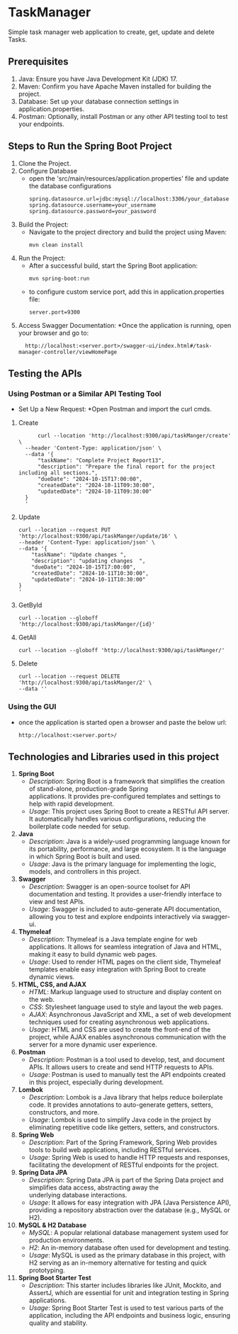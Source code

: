 # TaskManager
Simple task manager web application to create, get, update and delete Tasks.

## Prerequisites
1. Java: Ensure you have Java Development Kit (JDK) 17.
2. Maven: Confirm you have Apache Maven installed for building the project.
3. Database: Set up your database connection settings in application.properties.
4. Postman: Optionally, install Postman or any other API testing tool to test your endpoints.

## Steps to Run the Spring Boot Project
1. Clone the Project.
2. Configure Database
   * open the 'src/main/resources/application.properties' file and update the database configurations
      ```
      spring.datasource.url=jdbc:mysql://localhost:3306/your_database
      spring.datasource.username=your_username
      spring.datasource.password=your_password
      ```
3. Build the Project:
    * Navigate to the project directory and build the project using Maven:
      ```
      mvn clean install
      ```
4. Run the Project:
    * After a successful build, start the Spring Boot application:
      ```
      mvn spring-boot:run
      ```
    * to configure custom service port, add this in application.properties file:
      ```
      server.port=9300
      ```
5. Access Swagger Documentation:
    *Once the application is running, open your browser and go to:
      ```
        http://localhost:<server.port>/swagger-ui/index.html#/task-manager-controller/viewHomePage
      ```


## Testing the APIs
### Using Postman or a Similar API Testing Tool
+ Set Up a New Request:
     *Open Postman and import the curl cmds.

1. Create

    ```
          curl --location 'http://localhost:9300/api/taskManger/create' \
      --header 'Content-Type: application/json' \
      --data '{
          "taskName": "Complete Project Report13",
          "description": "Prepare the final report for the project including all sections.",
          "dueDate": "2024-10-15T17:00:00",
          "createdDate": "2024-10-11T09:30:00",
          "updatedDate": "2024-10-11T09:30:00"
      }
      '
    ```
2. Update
    ```
    curl --location --request PUT 'http://localhost:9300/api/taskManger/update/16' \
    --header 'Content-Type: application/json' \
    --data '{
        "taskName": "Update changes ",
        "description": "updating changes  ",
        "dueDate": "2024-10-15T17:00:00",
        "createdDate": "2024-10-11T10:30:00",
        "updatedDate": "2024-10-11T10:30:00"
    }
    '
    ```
3. GetById
    ```
    curl --location --globoff 'http://localhost:9300/api/taskManger/{id}'
    ```
5. GetAll
    ```
    curl --location --globoff 'http://localhost:9300/api/taskManger/'
    ```
7. Delete
    ```
    curl --location --request DELETE 'http://localhost:9300/api/taskManger/2' \
    --data ''
    ```
### Using the GUI 
* once the application is started open a browser and paste the below url:
    ```
    http://localhost:<server.port>/
    ```
## Technologies and Libraries used in this project
1. **Spring Boot**
    * _Description_: Spring Boot is a framework that simplifies the creation of stand-alone, production-grade Spring       
      applications. It provides pre-configured templates and settings to help with rapid development.
    * _Usage_: This project uses Spring Boot to create a RESTful API server. It automatically handles various configurations, 
      reducing the boilerplate code needed for setup.
2. **Java**
   * _Description_: Java is a widely-used programming language known for its portability, performance, and large ecosystem. 
     It is the language in which Spring Boot is built and used.
   * _Usage_: Java is the primary language for implementing the logic, models, and controllers in this project.
3. **Swagger**
   * _Description_: Swagger is an open-source toolset for API documentation and testing. It provides a user-friendly 
     interface to view and test APIs.
   * _Usage_: Swagger is included to auto-generate API documentation, allowing you to test and explore endpoints 
     interactively via swagger-ui.
4. **Thymeleaf**
    * _Description_: Thymeleaf is a Java template engine for web applications. It allows for seamless integration of Java and 
      HTML, making it easy to build dynamic web pages.
    * _Usage_: Used to render HTML pages on the client side, Thymeleaf templates enable easy integration with Spring Boot to 
      create dynamic views.
5. **HTML, CSS, and AJAX**
    * _HTML_: Markup language used to structure and display content on the web.
    * _CSS_: Stylesheet language used to style and layout the web pages.
    * _AJAX_: Asynchronous JavaScript and XML, a set of web development techniques used for creating asynchronous web 
      applications.
    * _Usage_: HTML and CSS are used to create the front-end of the project, while AJAX enables asynchronous communication 
      with the server for a more dynamic user experience.
6. **Postman**
    * _Description_: Postman is a tool used to develop, test, and document APIs. It allows users to create and send HTTP 
      requests to APIs.
    * _Usage_: Postman is used to manually test the API endpoints created in this project, especially during development.
7. **Lombok**
    * _Description_: Lombok is a Java library that helps reduce boilerplate code. It provides annotations to auto-generate 
      getters, setters, constructors, and more.
    * _Usage_: Lombok is used to simplify Java code in the project by eliminating repetitive code like getters, setters, and 
      constructors.
8. **Spring Web**
    * _Description_: Part of the Spring Framework, Spring Web provides tools to build web applications, including RESTful 
      services.
    * _Usage_: Spring Web is used to handle HTTP requests and responses, facilitating the development of RESTful endpoints for the project.
9. **Spring Data JPA**
    * _Description_: Spring Data JPA is part of the Spring Data project and simplifies data access, abstracting away the     
      underlying database interactions.
    * _Usage_: It allows for easy integration with JPA (Java Persistence API), providing a repository abstraction over the 
      database (e.g., MySQL or H2).
10. **MySQL & H2 Database**
    * _MySQL_: A popular relational database management system used for production environments.
    * _H2_: An in-memory database often used for development and testing.
    * _Usage_: MySQL is used as the primary database in this project, with H2 serving as an in-memory alternative for testing 
      and quick prototyping.
11. **Spring Boot Starter Test**
    * _Description_: This starter includes libraries like JUnit, Mockito, and AssertJ, which are essential for unit and 
      integration testing in Spring applications.
    * _Usage_: Spring Boot Starter Test is used to test various parts of the application, including the API endpoints and 
      business logic, ensuring quality and stability.



  
  
    
      

  
